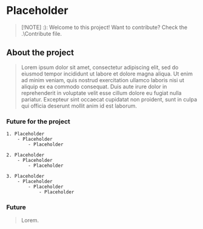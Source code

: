 # Placeholder

> [!NOTE] :):
> Welcome to this project!
> Want to contribute? Check the .\Contribute file.

## About the project

> Lorem ipsum dolor sit amet, consectetur adipiscing elit, sed do eiusmod tempor incididunt ut labore et dolore magna aliqua. Ut enim ad minim veniam, quis nostrud exercitation ullamco laboris nisi ut aliquip ex ea commodo consequat. Duis aute irure dolor in reprehenderit in voluptate velit esse cillum dolore eu fugiat nulla pariatur. Excepteur sint occaecat cupidatat non proident, sunt in culpa qui officia deserunt mollit anim id est laborum.

### Future for the project

    1. Placeholder
        - Placeholder
            - Placeholder

    2. Placeholder
        - Placeholder
            - Placeholder
            
    3. Placeholder
        - Placeholder
            - Placeholder
                - Placeholder

### Future

> Lorem.
